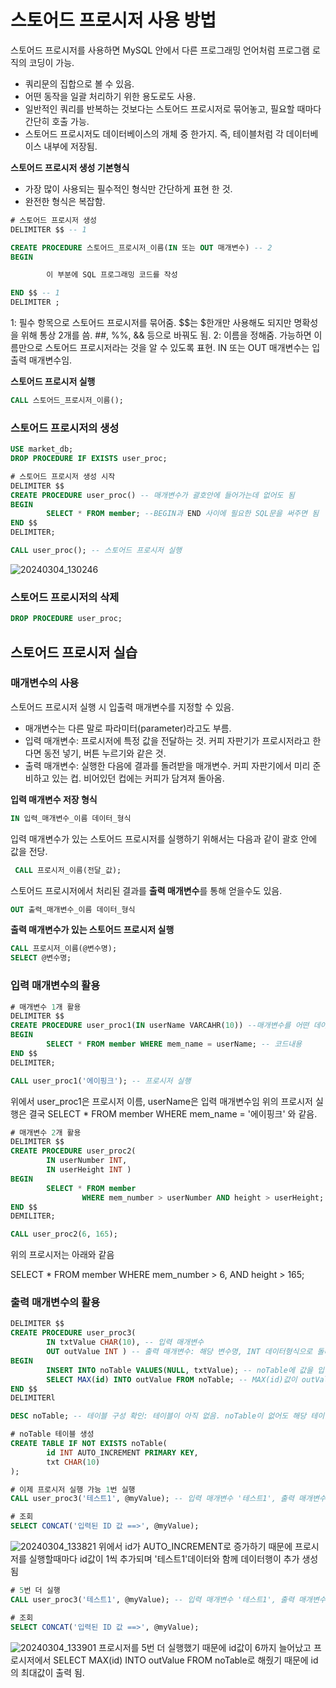 # 스토어드 프로시저 사용 방법
스토어드 프로시저를 사용하면 MySQL 안에서 다른 프로그래밍 언어처럼 프로그램 로직의 코딩이 가능.
- 쿼리문의 집합으로 볼 수 있음.
- 어떤 동작을 일괄 처리하기 위한 용도로도 사용.
- 일반적인 쿼리를 반복하는 것보다는 스토어드 프로시저로 묶어놓고, 필요할 때마다 간단히 호출 가능.
- 스토어드 프로시저도 데이터베이스의 개체 중 한가지. 즉, 테이블처럼 각 데이터베이스 내부에 저장됨.

**스토어드 프로시저 생성 기본형식**
- 가장 많이 사용되는 필수적인 형식만 간단하게 표현 한 것.
- 완전한 형식은 복잡함.

```sql
# 스토어드 프로시저 생성
DELIMITER $$ -- 1

CREATE PROCEDURE 스토어드_프로시저_이름(IN 또는 OUT 매개변수) -- 2
BEGIN

        이 부분에 SQL 프로그래밍 코드를 작성

END $$ -- 1
DELIMITER ;
```
1: 필수 항목으로 스토어드 프로시저를 묶어줌. $$는 $한개만 사용해도 되지만 명확성을 위해 통상 2개를 씀. ##, %%, && 등으로 바꿔도 됨.
2: 이름을 정해줌. 가능하면 이름만으로 스토어드 프로시저라는 것을 알 수 있도록 표현. IN 또는 OUT 매개변수는 입출력 매개변수임.


**스토어드 프로시저 실행**
```sql
CALL 스토어드_프로시저_이름();
```

### 스토어드 프로시저의 생성

```sql
USE market_db;
DROP PROCEDURE IF EXISTS user_proc;

# 스토어드 프로시저 생성 시작
DELIMITER $$
CREATE PROCEDURE user_proc() -- 매개변수가 괄호안에 들어가는데 없어도 됨
BEGIN
        SELECT * FROM member; --BEGIN과 END 사이에 필요한 SQL문을 써주면 됨
END $$
DELIMITER;

CALL user_proc(); -- 스토어드 프로시저 실행
```

![20240304_130246](https://github.com/junhosong0/MySQL/assets/117610783/61d3fd44-8b1d-43ae-940d-0c6d71126381)


### 스토어드 프로시저의 삭제

```sql
DROP PROCEDURE user_proc;
```


## 스토어드 프로시저 실습

### 매개변수의 사용
스토어드 프로시저 실행 시 입출력 매개변수를 지정할 수 있음. 
- 매개변수는 다른 말로 파라미터(parameter)라고도 부름.
- 입력 매개변수: 프로시저에 특정 값을 전달하는 것. 커피 자판기가 프로시저라고 한다면 동전 넣기, 버튼 누르기와 같은 것.
- 출력 매개변수: 실행한 다음에 결과를 돌려받을 매개변수. 커피 자판기에서 미리 준비하고 있는 컵. 비어있던 컵에는 커피가 담겨져 돌아옴.

**입력 매개변수 저장 형식**
```sql
IN 입력_매개변수_이름 데이터_형식
```

입력 매개변수가 있는 스토어드 프로시저를 실행하기 위해서는 다음과 같이 괄호 안에 값을 전당.
```sql
 CALL 프로시저_이름(전달_값);
```



스토어드 프로시저에서 처리된 결과를 **출력 매개변수**를 통해 얻을수도 있음.
```sql
OUT 출력_매개변수_이름 데이터_형식
```

**출력 매개변수가 있는 스토어드 프로시저 실행**

```sql
CALL 프로시저_이름(@변수명);
SELECT @변수명;
```


### 입력 매개변수의 활용

```sql
# 매개변수 1개 활용
DELIMITER $$
CREATE PROCEDURE user_proc1(IN userName VARCAHR(10)) --매개변수를 어떤 데이터 형식으로 받을지를 매개변수 이름 후에 꼭 지정해줘야 함
BEGIN
        SELECT * FROM member WHERE mem_name = userName; -- 코드내용
END $$
DELIMITER;

CALL user_proc1('에이핑크'); -- 프로시저 실행
```
위에서 user_proc1은 프로시저 이름, userName은 입력 매개변수임
위의 프로시저 실행은 결국 SELECT * FROM member WHERE mem_name = '에이핑크' 와 같음.


```sql
# 매개변수 2개 활용
DELIMITER $$
CREATE PROCEDURE user_proc2(
        IN userNumber INT, 
        IN userHeight INT )
BEGIN
        SELECT * FROM member
                WHERE mem_number > userNumber AND height > userHeight;
END $$
DEMILITER;

CALL user_proc2(6, 165);
```
위의 프로시저는 아래와 같음

SELECT * FROM member WHERE mem_number > 6, AND height > 165;



### 출력 매개변수의 활용

```sql
DELIMITER $$
CREATE PROCEDURE user_proc3(
        IN txtValue CHAR(10), -- 입력 매개변수
        OUT outValue INT ) -- 출력 매개변수: 해당 변수명, INT 데이터형식으로 돌려주게 
BEGIN
        INSERT INTO noTable VALUES(NULL, txtValue); -- noTable에 값을 입력: NULL과 입력 매개변수 
        SELECT MAX(id) INTO outValue FROM noTable; -- MAX(id)값이 outValue안으로 들어감
END $$
DELIMITERl

DESC noTable; -- 테이블 구성 확인: 테이블이 아직 없음. noTable이 없어도 해당 테이블 이름으로 프로시저 생성 자체는 됨. 프로시저 실행할때만 테이블이 생성되어 있으면 무관함.

# noTable 테이블 생성
CREATE TABLE IF NOT EXISTS noTable(
        id INT AUTO_INCREMENT PRIMARY KEY,
        txt CHAR(10)
);

# 이제 프로시저 실행 가능 1번 실행
CALL user_proc3('테스트1', @myValue); -- 입력 매개변수 '테스트1', 출력 매개변수 @myValue

# 조회
SELECT CONCAT('입력된 ID 값 ==>', @myValue);
```
![20240304_133821](https://github.com/junhosong0/MySQL/assets/117610783/a256707e-628b-4fe0-9ab2-5e2dce252e36)
위에서 id가 AUTO_INCREMENT로 증가하기 때문에 프로시저를 실행할때마다 id값이 1씩 추가되며 '테스트1'데이터와 함께 데이터행이 추가 생성됨



```sql
# 5번 더 실행
CALL user_proc3('테스트1', @myValue); -- 입력 매개변수 '테스트1', 출력 매개변수 @myValue

# 조회
SELECT CONCAT('입력된 ID 값 ==>', @myValue);
```
![20240304_133901](https://github.com/junhosong0/MySQL/assets/117610783/651b38fd-eb23-4162-82b5-c5b6450d2e3c)
프로시저를 5번 더 실행했기 때문에 id값이 6까지 늘어났고 프로시저에서 SELECT MAX(id) INTO outValue FROM noTable로 해줬기 때문에 id의 최대값이 출력 됨.
